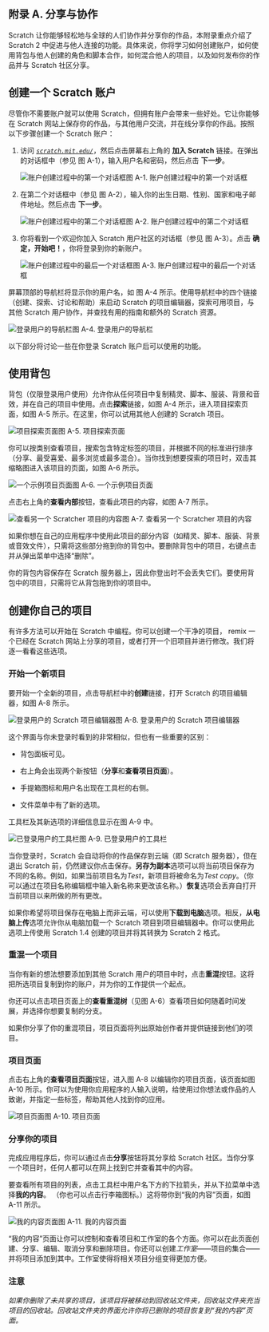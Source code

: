 ## 附录 A. 分享与协作

Scratch 让你能够轻松地与全球的人们协作并分享你的作品，本附录重点介绍了 Scratch 2 中促进与他人连接的功能。具体来说，你将学习如何创建账户，如何使用背包与他人创建的角色和脚本合作，如何混合他人的项目，以及如何发布你的作品并与 Scratch 社区分享。

## 创建一个 Scratch 账户

尽管你不需要账户就可以使用 Scratch，但拥有账户会带来一些好处。它让你能够在 Scratch 网站上保存你的作品，与其他用户交流，并在线分享你的作品。按照以下步骤创建一个 Scratch 账户：

1.  访问 *[`scratch.mit.edu/`](http://scratch.mit.edu/)*，然后点击屏幕右上角的 **加入 Scratch** 链接。在弹出的对话框中（参见 图 A-1），输入用户名和密码，然后点击 **下一步**。

    ![账户创建过程中的第一个对话框](img/httpatomoreillycomsourcenostarchimages2135057.png.jpg)图 A-1. 账户创建过程中的第一个对话框

1.  在第二个对话框中（参见 图 A-2），输入你的出生日期、性别、国家和电子邮件地址。然后点击 **下一步**。

    ![账户创建过程中的第二个对话框](img/httpatomoreillycomsourcenostarchimages2135059.png.jpg)图 A-2. 账户创建过程中的第二个对话框

1.  你将看到一个欢迎你加入 Scratch 用户社区的对话框（参见 图 A-3）。点击 **确定，开始吧！**，你将登录到你的新账户。

    ![账户创建过程中的最后一个对话框](img/httpatomoreillycomsourcenostarchimages2135061.png.jpg)图 A-3. 账户创建过程中的最后一个对话框

屏幕顶部的导航栏将显示你的用户名，如 图 A-4 所示。使用导航栏中的四个链接（创建、探索、讨论和帮助）来启动 Scratch 的项目编辑器，探索可用项目，与其他 Scratch 用户协作，并查找有用的指南和额外的 Scratch 资源。

![登录用户的导航栏](img/httpatomoreillycomsourcenostarchimages2135063.png.jpg)图 A-4. 登录用户的导航栏

以下部分将讨论一些在你登录 Scratch 账户后可以使用的功能。

## 使用背包

背包（仅限登录用户使用）允许你从任何项目中复制精灵、脚本、服装、背景和音效，并在自己的项目中使用。点击**探索**链接，如图 A-4 所示，进入项目探索页面，如图 A-5 所示。在这里，你可以试用其他人创建的 Scratch 项目。

![项目探索页面](img/httpatomoreillycomsourcenostarchimages2135065.png.jpg)图 A-5. 项目探索页面

你可以按类别查看项目，搜索包含特定标签的项目，并根据不同的标准进行排序（分享、最受喜爱、最多浏览或最多混合）。当你找到想要探索的项目时，双击其缩略图进入该项目的页面，如图 A-6 所示。

![一个示例项目页面](img/httpatomoreillycomsourcenostarchimages2135067.png.jpg)图 A-6. 一个示例项目页面

点击右上角的**查看内部**按钮，查看此项目的内容，如图 A-7 所示。

![查看另一个 Scratcher 项目的内容](img/httpatomoreillycomsourcenostarchimages2135069.png.jpg)图 A-7. 查看另一个 Scratcher 项目的内容

如果你想在自己的应用程序中使用此项目的部分内容（如精灵、脚本、服装、背景或音效文件），只需将这些部分拖到你的背包中。要删除背包中的项目，右键点击并从弹出菜单中选择“删除”。

你的背包内容保存在 Scratch 服务器上，因此你登出时不会丢失它们。要使用背包中的项目，只需将它从背包拖到你的项目中。

## 创建你自己的项目

有许多方法可以开始在 Scratch 中编程。你可以创建一个干净的项目， remix 一个已经在 Scratch 网站上分享的项目，或者打开一个旧项目并进行修改。我们将逐一看看这些选项。

### 开始一个新项目

要开始一个全新的项目，点击导航栏中的**创建**链接，打开 Scratch 的项目编辑器，如图 A-8 所示。

![登录用户的 Scratch 项目编辑器](img/httpatomoreillycomsourcenostarchimages2135071.png.jpg)图 A-8. 登录用户的 Scratch 项目编辑器

这个界面与你未登录时看到的非常相似，但也有一些重要的区别：

+   背包面板可见。

+   右上角会出现两个新按钮（**分享**和**查看项目页面**）。

+   手提箱图标和用户名出现在工具栏的右侧。

+   文件菜单中有了新的选项。

工具栏及其新选项的详细信息显示在图 A-9 中。

![已登录用户的工具栏](img/httpatomoreillycomsourcenostarchimages2135073.png.jpg)图 A-9. 已登录用户的工具栏

当你登录时，Scratch 会自动将你的作品保存到云端（即 Scratch 服务器），但在退出 Scratch 前，仍然建议你点击保存。**另存为副本**选项可以将当前项目保存为不同的名称。例如，如果当前项目名为*Test*，新项目将被命名为*Test copy*。（你可以通过在项目名称编辑框中输入新名称来更改该名称。）**恢复**选项会丢弃自打开当前项目以来所做的所有更改。

如果你希望将项目保存在电脑上而非云端，可以使用**下载到电脑**选项。相反，**从电脑上传**选项允许你从电脑加载一个 Scratch 项目到项目编辑器中。你可以使用此选项上传使用 Scratch 1.4 创建的项目并将其转换为 Scratch 2 格式。

### 重混一个项目

当你有新的想法想要添加到其他 Scratch 用户的项目中时，点击**重混**按钮。这将把所选项目复制到你的账户，并为你的工作提供一个起点。

你还可以点击项目页面上的**查看重混树**（见图 A-6）查看项目如何随着时间发展，并选择你想要复制的分支。

如果你分享了你的重混项目，项目页面将列出原始创作者并提供链接到他们的项目。

### 项目页面

点击右上角的**查看项目页面**按钮，进入图 A-8 以编辑你的项目页面，该页面如图 A-10 所示。你可以为使用你应用程序的人输入说明，给使用过你想法或作品的人致谢，并指定一些标签，帮助其他人找到你的应用。

![项目页面](img/httpatomoreillycomsourcenostarchimages2135075.png.jpg)图 A-10. 项目页面

### 分享你的项目

完成应用程序后，你可以通过点击**分享**按钮将其分享给 Scratch 社区。当你分享一个项目时，任何人都可以在网上找到它并查看其中的内容。

要查看所有项目的列表，点击工具栏中用户名下方的下拉箭头，并从下拉菜单中选择**我的内容**。 （你也可以点击行李箱图标。）这将带你到“我的内容”页面，如图 A-11 所示。

![我的内容页面](img/httpatomoreillycomsourcenostarchimages2135077.png.jpg)图 A-11. 我的内容页面

“我的内容”页面让你可以控制和查看项目和工作室的各个方面。你可以在此页面创建、分享、编辑、取消分享和删除项目。你还可以创建*工作室*——项目的集合——并将项目添加到其中。工作室使得将相关项目分组变得更加方便。

### 注意

*如果你删除了未共享的项目，该项目将被移动到回收站文件夹，回收站文件夹充当项目的回收站。回收站文件夹的界面允许你将已删除的项目恢复到“我的内容”页面。*
